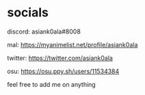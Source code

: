 # socials 

discord: asiank0ala#8008

mal: https://myanimelist.net/profile/asiank0ala

twitter: https://twitter.com/asiank0ala

osu: https://osu.ppy.sh/users/11534384

feel free to add me on anything
